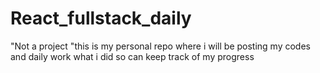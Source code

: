 # React_fullstack_daily
"Not a project "this is my personal repo where i will be posting my codes and daily work what i did so can keep track of my progress
